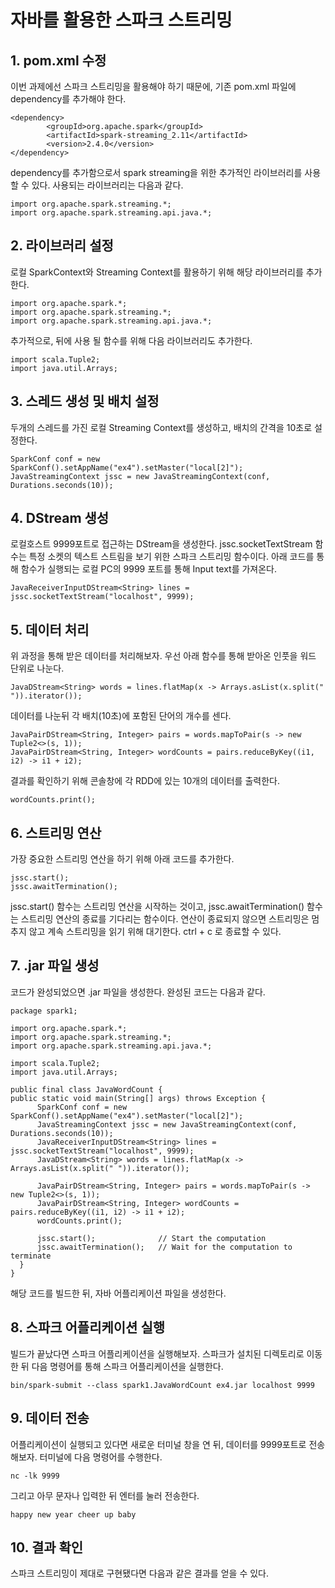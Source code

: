 ﻿# 자바를 활용한 스파크 스트리밍

## 1. pom.xml 수정
이번 과제에선 스파크 스트리밍을 활용해야 하기 때문에, 기존 pom.xml 파일에 dependency를 추가해야 한다.
~~~
<dependency>
    	<groupId>org.apache.spark</groupId>
    	<artifactId>spark-streaming_2.11</artifactId>
    	<version>2.4.0</version>
</dependency>
~~~
dependency를 추가함으로서 spark streaming을 위한 추가적인 라이브러리를 사용할 수 있다. 
사용되는 라이브러리는 다음과 같다.
~~~
import org.apache.spark.streaming.*;
import org.apache.spark.streaming.api.java.*;
~~~
## 2. 라이브러리 설정
로컬 SparkContext와 Streaming Context를 활용하기 위해 해당 라이브러리를 추가한다.
~~~
import org.apache.spark.*;
import org.apache.spark.streaming.*;
import org.apache.spark.streaming.api.java.*;
~~~
추가적으로, 뒤에 사용 될 함수를 위해 다음 라이브러리도 추가한다.
~~~
import scala.Tuple2;
import java.util.Arrays;
~~~
## 3. 스레드 생성 및 배치 설정
두개의 스레드를 가진 로컬 Streaming Context를 생성하고, 배치의 간격을 10초로 설정한다. 
~~~
SparkConf conf = new SparkConf().setAppName("ex4").setMaster("local[2]");
JavaStreamingContext jssc = new JavaStreamingContext(conf, Durations.seconds(10));
~~~
## 4. DStream 생성
로컬호스트 9999포트로 접근하는 DStream을 생성한다. 
jssc.socketTextStream 함수는 특정 소켓의 텍스트 스트림을 보기 위한 스파크 스트리밍 함수이다. 
아래 코드를 통해 함수가 실행되는 로컬 PC의 9999 포트를 통해 Input text를 가져온다.
~~~
JavaReceiverInputDStream<String> lines = jssc.socketTextStream("localhost", 9999);
~~~

## 5. 데이터 처리
위 과정을 통해 받은 데이터를 처리해보자. 
우선 아래 함수를 통해 받아온 인풋을 워드 단위로 나눈다.
~~~
JavaDStream<String> words = lines.flatMap(x -> Arrays.asList(x.split(" ")).iterator());
~~~
데이터를 나눈뒤 각 배치(10초)에 포함된 단어의 개수를 센다.
~~~
JavaPairDStream<String, Integer> pairs = words.mapToPair(s -> new Tuple2<>(s, 1));
JavaPairDStream<String, Integer> wordCounts = pairs.reduceByKey((i1, i2) -> i1 + i2);
~~~
결과를 확인하기 위해 콘솔창에 각 RDD에 있는 10개의 데이터를 출력한다.
~~~
wordCounts.print();
~~~
## 6. 스트리밍 연산
가장 중요한 스트리밍 연산을 하기 위해 아래 코드를 추가한다.
~~~
jssc.start();
jssc.awaitTermination();
~~~
jssc.start() 함수는 스트리밍 연산을 시작하는 것이고,
jssc.awaitTermination() 함수는 스트리밍 연산의 종료를 기다리는 함수이다. 
연산이 종료되지 않으면 스트리밍은 멈추지 않고 계속 스트리밍을 읽기 위해 대기한다.
ctrl + c 로 종료할 수 있다.

## 7. .jar 파일 생성
코드가 완성되었으면 .jar 파일을 생성한다.
완성된 코드는 다음과 같다.
~~~
package spark1;

import org.apache.spark.*;
import org.apache.spark.streaming.*;
import org.apache.spark.streaming.api.java.*;

import scala.Tuple2;
import java.util.Arrays;

public final class JavaWordCount {
public static void main(String[] args) throws Exception {
	  SparkConf conf = new SparkConf().setAppName("ex4").setMaster("local[2]");
	  JavaStreamingContext jssc = new JavaStreamingContext(conf, Durations.seconds(10));
	  JavaReceiverInputDStream<String> lines = jssc.socketTextStream("localhost", 9999);
	  JavaDStream<String> words = lines.flatMap(x -> Arrays.asList(x.split(" ")).iterator());
	  
	  JavaPairDStream<String, Integer> pairs = words.mapToPair(s -> new Tuple2<>(s, 1));
	  JavaPairDStream<String, Integer> wordCounts = pairs.reduceByKey((i1, i2) -> i1 + i2);
	  wordCounts.print();
	  
	  jssc.start();              // Start the computation
	  jssc.awaitTermination();   // Wait for the computation to terminate
  }
}
~~~
해당 코드를 빌드한 뒤, 자바 어플리케이션 파일을 생성한다.
## 8. 스파크 어플리케이션 실행
빌드가 끝났다면 스파크 어플리케이션을 실행해보자. 
스파크가 설치된 디렉토리로 이동한 뒤 다음 명령어를 통해 스파크 어플리케이션을 실행한다.
~~~
bin/spark-submit --class spark1.JavaWordCount ex4.jar localhost 9999
~~~
## 9. 데이터 전송
어플리케이션이 실행되고 있다면 새로운 터미널 창을 연 뒤, 데이터를 9999포트로 전송해보자. 터미널에 다음 명령어를 수행한다.
~~~
nc -lk 9999
~~~
그리고 아무 문자나 입력한 뒤 엔터를 눌러 전송한다.
~~~
happy new year cheer up baby
~~~
## 10. 결과 확인
스파크 스트리밍이 제대로 구현됐다면 다음과 같은 결과를 얻을 수 있다. 



